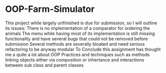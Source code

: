 # OOP-Farm-Simulator
This project while largely unfinished is due for submission, so I will outline its issues:
There is no implementation of a comparator for ordering the animals
The menu while having most of its implementation is still missing functionality and have several bugs that could not be removed before submission
Several methods are severally bloated and need serious refactoring to be anyway modular
To Conclude this assignment has thought me a quite a lot about OOP Practices and techniques such as methods linking objects either via composition or inhertance
and interactions between sub class and parent classes 

